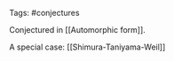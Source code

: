 Tags: #conjectures 

Conjectured in [[Automorphic form]].

A special case: [[Shimura-Taniyama-Weil]]